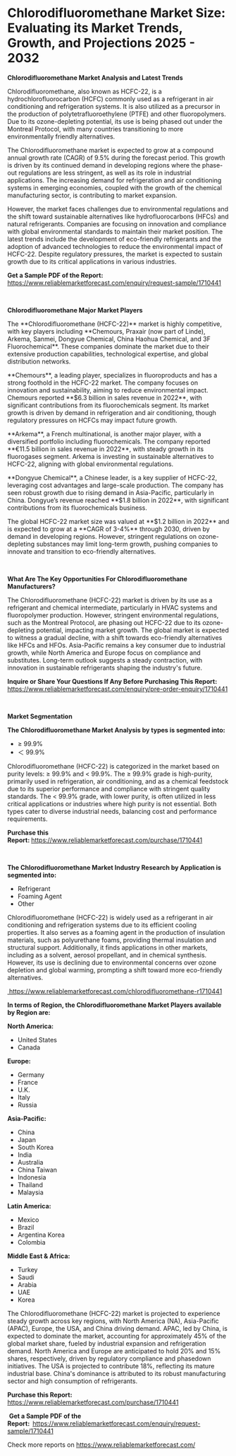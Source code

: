 <p><h1>Chlorodifluoromethane Market Size: Evaluating its Market Trends, Growth, and Projections 2025 - 2032</h1></p><p><strong>Chlorodifluoromethane Market Analysis and Latest Trends</strong></p>
<p><p>Chlorodifluoromethane, also known as HCFC-22, is a hydrochlorofluorocarbon (HCFC) commonly used as a refrigerant in air conditioning and refrigeration systems. It is also utilized as a precursor in the production of polytetrafluoroethylene (PTFE) and other fluoropolymers. Due to its ozone-depleting potential, its use is being phased out under the Montreal Protocol, with many countries transitioning to more environmentally friendly alternatives.</p><p>The Chlorodifluoromethane market is expected to grow at a compound annual growth rate (CAGR) of 9.5% during the forecast period. This growth is driven by its continued demand in developing regions where the phase-out regulations are less stringent, as well as its role in industrial applications. The increasing demand for refrigeration and air conditioning systems in emerging economies, coupled with the growth of the chemical manufacturing sector, is contributing to market expansion.</p><p>However, the market faces challenges due to environmental regulations and the shift toward sustainable alternatives like hydrofluorocarbons (HFCs) and natural refrigerants. Companies are focusing on innovation and compliance with global environmental standards to maintain their market position. The latest trends include the development of eco-friendly refrigerants and the adoption of advanced technologies to reduce the environmental impact of HCFC-22. Despite regulatory pressures, the market is expected to sustain growth due to its critical applications in various industries.</p></p>
<p><strong>Get a Sample PDF of the Report:&nbsp;</strong> <a href="https://www.reliablemarketforecast.com/enquiry/request-sample/1710441?utm_campaign=1141&utm_medium=2&utm_source=Github&utm_content=ia&utm_term=26012025&utm_id=chlorodifluoromethane">https://www.reliablemarketforecast.com/enquiry/request-sample/1710441</a></p>
<p>&nbsp;</p>
<p><strong>Chlorodifluoromethane Major Market Players</strong></p>
<p><p>The **Chlorodifluoromethane (HCFC-22)** market is highly competitive, with key players including **Chemours, Praxair (now part of Linde), Arkema, Sanmei, Dongyue Chemical, China Haohua Chemical, and 3F Fluorochemical**. These companies dominate the market due to their extensive production capabilities, technological expertise, and global distribution networks.</p><p>**Chemours**, a leading player, specializes in fluoroproducts and has a strong foothold in the HCFC-22 market. The company focuses on innovation and sustainability, aiming to reduce environmental impact. Chemours reported **$6.3 billion in sales revenue in 2022**, with significant contributions from its fluorochemicals segment. Its market growth is driven by demand in refrigeration and air conditioning, though regulatory pressures on HCFCs may impact future growth.</p><p>**Arkema**, a French multinational, is another major player, with a diversified portfolio including fluorochemicals. The company reported **€11.5 billion in sales revenue in 2022**, with steady growth in its fluorogases segment. Arkema is investing in sustainable alternatives to HCFC-22, aligning with global environmental regulations.</p><p>**Dongyue Chemical**, a Chinese leader, is a key supplier of HCFC-22, leveraging cost advantages and large-scale production. The company has seen robust growth due to rising demand in Asia-Pacific, particularly in China. Dongyue’s revenue reached **$1.8 billion in 2022**, with significant contributions from its fluorochemicals business.</p><p>The global HCFC-22 market size was valued at **$1.2 billion in 2022** and is expected to grow at a **CAGR of 3-4%** through 2030, driven by demand in developing regions. However, stringent regulations on ozone-depleting substances may limit long-term growth, pushing companies to innovate and transition to eco-friendly alternatives.</p></p>
<p>&nbsp;</p>
<p><strong>What Are The Key Opportunities For Chlorodifluoromethane Manufacturers?</strong></p>
<p><p>The Chlorodifluoromethane (HCFC-22) market is driven by its use as a refrigerant and chemical intermediate, particularly in HVAC systems and fluoropolymer production. However, stringent environmental regulations, such as the Montreal Protocol, are phasing out HCFC-22 due to its ozone-depleting potential, impacting market growth. The global market is expected to witness a gradual decline, with a shift towards eco-friendly alternatives like HFCs and HFOs. Asia-Pacific remains a key consumer due to industrial growth, while North America and Europe focus on compliance and substitutes. Long-term outlook suggests a steady contraction, with innovation in sustainable refrigerants shaping the industry's future.</p></p>
<p><strong>Inquire or Share Your Questions If Any Before Purchasing This Report:</strong> <a href="https://www.reliablemarketforecast.com/enquiry/pre-order-enquiry/1710441?utm_campaign=1141&utm_medium=2&utm_source=Github&utm_content=ia&utm_term=26012025&utm_id=chlorodifluoromethane">https://www.reliablemarketforecast.com/enquiry/pre-order-enquiry/1710441</a></p>
<p>&nbsp;</p>
<p><strong>Market Segmentation</strong></p>
<p><strong>The Chlorodifluoromethane Market Analysis by types is segmented into:</strong></p>
<p><ul><li>≥ 99.9%</li><li>＜ 99.9%</li></ul></p>
<p><p>Chlorodifluoromethane (HCFC-22) is categorized in the market based on purity levels: ≥ 99.9% and < 99.9%. The ≥ 99.9% grade is high-purity, primarily used in refrigeration, air conditioning, and as a chemical feedstock due to its superior performance and compliance with stringent quality standards. The < 99.9% grade, with lower purity, is often utilized in less critical applications or industries where high purity is not essential. Both types cater to diverse industrial needs, balancing cost and performance requirements.</p></p>
<p><strong>Purchase this Report:&nbsp;</strong><a href="https://www.reliablemarketforecast.com/purchase/1710441?utm_campaign=1141&utm_medium=2&utm_source=Github&utm_content=ia&utm_term=26012025&utm_id=chlorodifluoromethane">https://www.reliablemarketforecast.com/purchase/1710441</a></p>
<p>&nbsp;</p>
<p><strong>The Chlorodifluoromethane Market Industry Research by Application is segmented into:</strong></p>
<p><ul><li>Refrigerant</li><li>Foaming Agent</li><li>Other</li></ul></p>
<p><p>Chlorodifluoromethane (HCFC-22) is widely used as a refrigerant in air conditioning and refrigeration systems due to its efficient cooling properties. It also serves as a foaming agent in the production of insulation materials, such as polyurethane foams, providing thermal insulation and structural support. Additionally, it finds applications in other markets, including as a solvent, aerosol propellant, and in chemical synthesis. However, its use is declining due to environmental concerns over ozone depletion and global warming, prompting a shift toward more eco-friendly alternatives.</p></p>
<p><a href="https://www.reliablemarketforecast.com/chlorodifluoromethane-r1710441?utm_campaign=1141&utm_medium=2&utm_source=Github&utm_content=ia&utm_term=26012025&utm_id=chlorodifluoromethane">&nbsp;https://www.reliablemarketforecast.com/chlorodifluoromethane-r1710441</a></p>
<p><strong>In terms of Region, the Chlorodifluoromethane Market Players available by Region are:</strong></p>
<p>
    <p> <strong> North America: </strong>
        <ul>
            <li>United States</li>
            <li>Canada</li>
        </ul>
        </p> 
    <p> <strong> Europe: </strong>
        <ul>
            <li>Germany</li>
            <li>France</li>
            <li>U.K.</li>
            <li>Italy</li>
            <li>Russia</li>
        </ul>
        </p> 
    <p> <strong> Asia-Pacific: </strong>
        <ul>
            <li>China</li>
            <li>Japan</li>
            <li>South Korea</li>
            <li>India</li>
            <li>Australia</li>
            <li>China Taiwan</li>
            <li>Indonesia</li>
            <li>Thailand</li>
            <li>Malaysia</li>
        </ul>
        </p> 
    <p> <strong> Latin America: </strong>
        <ul>
            <li>Mexico</li>
            <li>Brazil</li>
            <li>Argentina Korea</li>
            <li>Colombia</li>
        </ul>
        </p> 
    <p> <strong> Middle East & Africa: </strong>
        <ul>
            <li>Turkey</li>
            <li>Saudi</li>
            <li>Arabia</li>
            <li>UAE</li>
            <li>Korea</li>
        </ul>
    </p>
    </p>
<p><p>The Chlorodifluoromethane (HCFC-22) market is projected to experience steady growth across key regions, with North America (NA), Asia-Pacific (APAC), Europe, the USA, and China driving demand. APAC, led by China, is expected to dominate the market, accounting for approximately 45% of the global market share, fueled by industrial expansion and refrigeration demand. North America and Europe are anticipated to hold 20% and 15% shares, respectively, driven by regulatory compliance and phasedown initiatives. The USA is projected to contribute 18%, reflecting its mature industrial base. China's dominance is attributed to its robust manufacturing sector and high consumption of refrigerants.</p></p>
<p><strong>Purchase this Report: </strong><a href="https://www.reliablemarketforecast.com/purchase/1710441?utm_campaign=1141&utm_medium=2&utm_source=Github&utm_content=ia&utm_term=26012025&utm_id=chlorodifluoromethane">https://www.reliablemarketforecast.com/purchase/1710441</a></p>
<p>&nbsp;<strong>Get a Sample PDF of the Report:&nbsp;&nbsp;</strong><a href="https://www.reliablemarketforecast.com/enquiry/request-sample/1710441?utm_campaign=1141&utm_medium=2&utm_source=Github&utm_content=ia&utm_term=26012025&utm_id=chlorodifluoromethane">https://www.reliablemarketforecast.com/enquiry/request-sample/1710441</a></p>
<p><strong></strong></p>
<p>Check more reports on <a href="https://www.reliablemarketforecast.com/?utm_campaign=1141&utm_medium=2&utm_source=Github&utm_content=ia&utm_term=26012025&utm_id=chlorodifluoromethane">https://www.reliablemarketforecast.com/</a></p>